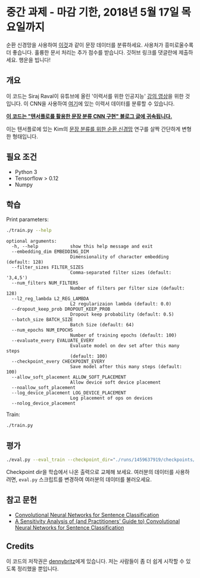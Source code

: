 # 중간 과제 - 마감 기한, 2018년 5월 17일 목요일까지 

순환 신경망을 사용하여 [이것](https://github.com/niderhoff/nlp-datasets)과 같이 문장 데이터를 분류하세요. 사용처가 흥미로울수록 더 좋습니다. 훌륭한 문서 처리는 추가 점수를 받습니다. 깃허브 링크를 댓글란에 제출하세요. 행운을 빕니다! 

## 개요

이 코드는 Siraj Raval이 유튜브에 올린 '이력서를 위한 인공지능' [강의 영상](https://youtu.be/p3SKx5C04qg)을 위한 것입니다. 이 CNN을 사용하여 [여기](http://barbizonmodeling.com/resumes/)에 있는 이력서 데이터를 분류할 수 있습니다.

**[이 코드는 "텐서플로를 활용한 문장 분류 CNN 구현" 블로그 글에 귀속됩니다.](http://www.wildml.com/2015/12/implementing-a-cnn-for-text-classification-in-tensorflow/)**

이는 텐서플로에 있는 Kim의 [문장 분류를 위한 순환 신경망](http://arxiv.org/abs/1408.5882) 연구를 살짝 간단하게 변형한 형태입니다.

## 필요 조건

- Python 3
- Tensorflow > 0.12
- Numpy

## 학습

Print parameters:

```bash
./train.py --help
```

```
optional arguments:
  -h, --help            show this help message and exit
  --embedding_dim EMBEDDING_DIM
                        Dimensionality of character embedding (default: 128)
  --filter_sizes FILTER_SIZES
                        Comma-separated filter sizes (default: '3,4,5')
  --num_filters NUM_FILTERS
                        Number of filters per filter size (default: 128)
  --l2_reg_lambda L2_REG_LAMBDA
                        L2 regularizaion lambda (default: 0.0)
  --dropout_keep_prob DROPOUT_KEEP_PROB
                        Dropout keep probability (default: 0.5)
  --batch_size BATCH_SIZE
                        Batch Size (default: 64)
  --num_epochs NUM_EPOCHS
                        Number of training epochs (default: 100)
  --evaluate_every EVALUATE_EVERY
                        Evaluate model on dev set after this many steps
                        (default: 100)
  --checkpoint_every CHECKPOINT_EVERY
                        Save model after this many steps (default: 100)
  --allow_soft_placement ALLOW_SOFT_PLACEMENT
                        Allow device soft device placement
  --noallow_soft_placement
  --log_device_placement LOG_DEVICE_PLACEMENT
                        Log placement of ops on devices
  --nolog_device_placement

```

Train:

```bash
./train.py
```

## 평가

```bash
./eval.py --eval_train --checkpoint_dir="./runs/1459637919/checkpoints/"
```

Checkpoint dir을 학습에서 나온 출력으로 교체해 보세요. 여러분의 데이터를 사용하려면, `eval.py` 스크립트를 변경하여 여러분의 데이터를 불러오세요.


## 참고 문헌

- [Convolutional Neural Networks for Sentence Classification](http://arxiv.org/abs/1408.5882)
- [A Sensitivity Analysis of (and Practitioners' Guide to) Convolutional Neural Networks for Sentence Classification](http://arxiv.org/abs/1510.03820)

## Credits

이 코드의 저작권은 [dennybritz](https://github.com/dennybritz/cnn-text-classification-tf)에게 있습니다. 저는 사람들이 좀 더 쉽게 시작할 수 있도록 정리했을 뿐입니다.
